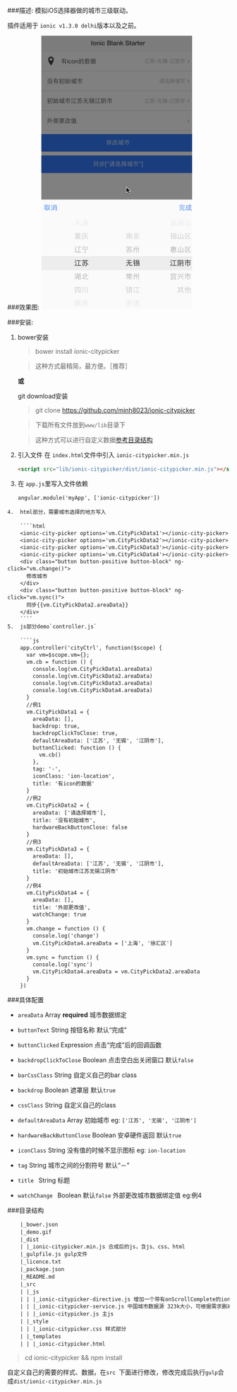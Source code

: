 ###描述:
模拟iOS选择器做的城市三级联动。

插件适用于 `ionic v1.3.0 delhi`版本以及之前。

###效果图:
![效果图](demo.gif)

###安装:

1. bower安装

	>bower install ionic-citypicker
	
	>这种方式最精简，最方便。［推荐］
		
	**或**
	
	git download安装
	
	>git clone https://github.com/minh8023/ionic-citypicker
	
	>下载所有文件放到`www/lib`目录下
	
	>这种方式可以进行自定义数据[参考目录结构](#tree)	
2. 引入文件
	在 `index.html`文件中引入 `ionic-citypicker.min.js`
	
	````html
	<script src="lib/ionic-citypicker/dist/ionic-citypicker.min.js"></script>
	````    
3. 在 `app.js`里写入文件依赖

	````html
	angular.module('myApp', ['ionic-citypicker'])
````
4.  html部分，需要城市选择的地方写入
	
	````html
	<ionic-city-picker options='vm.CityPickData1'></ionic-city-picker>
   	<ionic-city-picker options='vm.CityPickData2'></ionic-city-picker>
   	<ionic-city-picker options='vm.CityPickData3'></ionic-city-picker>
   	<ionic-city-picker options='vm.CityPickData4'></ionic-city-picker>
    <div class="button button-positive button-block" ng-click="vm.change()">
      修改城市
    </div>
    <div class="button button-positive button-block" ng-click="vm.sync()">
      同步{{vm.CityPickData2.areaData}}
    </div>
	````   
5.  js部分demo`controller.js`
	
	````js
	app.controller('cityCtrl', function($scope) {
	  var vm=$scope.vm={};
	  vm.cb = function () {
	    console.log(vm.CityPickData1.areaData)
	    console.log(vm.CityPickData2.areaData)
	    console.log(vm.CityPickData3.areaData)
	    console.log(vm.CityPickData4.areaData)
	  }
	  //例1
	  vm.CityPickData1 = {
	    areaData: [],
	    backdrop: true,
	    backdropClickToClose: true,
	    defaultAreaData: ['江苏', '无锡', '江阴市'],
	    buttonClicked: function () {
	      vm.cb()
	    },
	    tag: '-',
	    iconClass: 'ion-location',
	    title: '有icon的数据'
	  }
	  //例2
	  vm.CityPickData2 = {
	    areaData: ['请选择城市'],
	    title: '没有初始城市',
	    hardwareBackButtonClose: false
	  }
	  //例3
	  vm.CityPickData3 = {
	    areaData: [],
	    defaultAreaData: ['江苏', '无锡', '江阴市'],
	    title: '初始城市江苏无锡江阴市'
	  }
	  //例4
	  vm.CityPickData4 = {
	    areaData: [],
	    title: '外部更改值',
	    watchChange: true
	  }
	  vm.change = function () {
	    console.log('change')
	    vm.CityPickData4.areaData = ['上海', '徐汇区']
	  }
	  vm.sync = function () {
	    console.log('sync')
	    vm.CityPickData4.areaData = vm.CityPickData2.areaData
	  }
	})
````

###具体配置
* `areaData` Array **required** 城市数据绑定

* `buttonText` String 按钮名称 默认“完成”

* `buttonClicked` Expression 点击“完成”后的回调函数

* `backdropClickToClose` Boolean  点击空白出关闭窗口 默认`false`

* `barCssClass` String 自定义自己的bar class

* `backdrop` Boolean 遮罩层 默认`true`

* `cssClass` String 自定义自己的class

* `defaultAreaData` Array 初始城市 eg: `['江苏', '无锡', '江阴市']`

* `hardwareBackButtonClose` Boolean  安卓硬件返回 默认`true`

* `iconClass` String 没有值的时候不显示图标 eg: `ion-location`

* `tag` String 城市之间的分割符号 默认“－”

* `title ` String 标题

* `watchChange ` Boolean 默认`false` 外部更改城市数据绑定值 eg:例4

<div id="tree"></div>
###目录结构

````html
	|_bower.json
	|_demo.gif
	|_dist
	| |_ionic-citypicker.min.js 合成后的js，含js、css、html
	|_gulpfile.js gulp文件
	|_licence.txt
	|_package.json
	|_README.md
	|_src
	| |_js
	| | |_ionic-citypicker-directive.js 增加一个带有onScrollComplete的ionScroll指令
	| | |_ionic-citypicker-service.js 中国城市数据源 323k大小，可根据需求删减
	| | |_ionic-citypicker.js 主js
	| |_style
	| | |_ionic-citypicker.css 样式部分
	| |_templates
	| | |_ionic-citypicker.html
````
>cd ionic-citypicker && npm install

自定义自己的需要的样式、数据，在`src `下面进行修改，修改完成后执行`gulp`合成`dist/ionic-citypicker.min.js`




